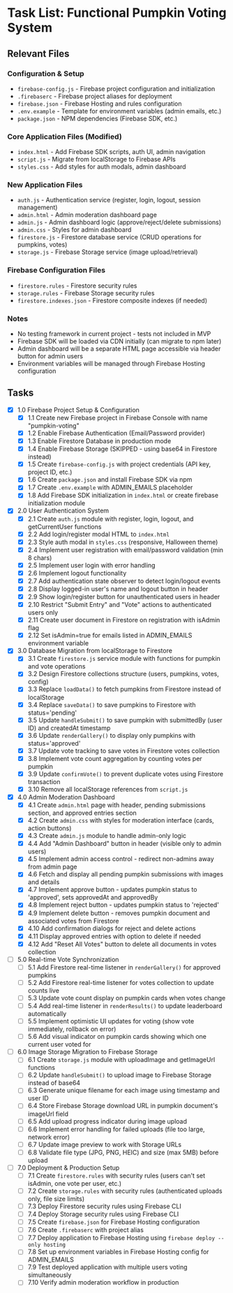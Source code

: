 # Task List: Functional Pumpkin Voting System

## Relevant Files

### Configuration & Setup
- `firebase-config.js` - Firebase project configuration and initialization
- `.firebaserc` - Firebase project aliases for deployment
- `firebase.json` - Firebase Hosting and rules configuration
- `.env.example` - Template for environment variables (admin emails, etc.)
- `package.json` - NPM dependencies (Firebase SDK, etc.)

### Core Application Files (Modified)
- `index.html` - Add Firebase SDK scripts, auth UI, admin navigation
- `script.js` - Migrate from localStorage to Firebase APIs
- `styles.css` - Add styles for auth modals, admin dashboard

### New Application Files
- `auth.js` - Authentication service (register, login, logout, session management)
- `admin.html` - Admin moderation dashboard page
- `admin.js` - Admin dashboard logic (approve/reject/delete submissions)
- `admin.css` - Styles for admin dashboard
- `firestore.js` - Firestore database service (CRUD operations for pumpkins, votes)
- `storage.js` - Firebase Storage service (image upload/retrieval)

### Firebase Configuration Files
- `firestore.rules` - Firestore security rules
- `storage.rules` - Firebase Storage security rules
- `firestore.indexes.json` - Firestore composite indexes (if needed)

### Notes

- No testing framework in current project - tests not included in MVP
- Firebase SDK will be loaded via CDN initially (can migrate to npm later)
- Admin dashboard will be a separate HTML page accessible via header button for admin users
- Environment variables will be managed through Firebase Hosting configuration

## Tasks

- [x] 1.0 Firebase Project Setup & Configuration
  - [x] 1.1 Create new Firebase project in Firebase Console with name "pumpkin-voting"
  - [x] 1.2 Enable Firebase Authentication (Email/Password provider)
  - [x] 1.3 Enable Firestore Database in production mode
  - [x] 1.4 Enable Firebase Storage (SKIPPED - using base64 in Firestore instead)
  - [x] 1.5 Create `firebase-config.js` with project credentials (API key, project ID, etc.)
  - [x] 1.6 Create `package.json` and install Firebase SDK via npm
  - [x] 1.7 Create `.env.example` with ADMIN_EMAILS placeholder
  - [x] 1.8 Add Firebase SDK initialization in `index.html` or create firebase initialization module

- [x] 2.0 User Authentication System
  - [x] 2.1 Create `auth.js` module with register, login, logout, and getCurrentUser functions
  - [x] 2.2 Add login/register modal HTML to `index.html`
  - [x] 2.3 Style auth modal in `styles.css` (responsive, Halloween theme)
  - [x] 2.4 Implement user registration with email/password validation (min 8 chars)
  - [x] 2.5 Implement user login with error handling
  - [x] 2.6 Implement logout functionality
  - [x] 2.7 Add authentication state observer to detect login/logout events
  - [x] 2.8 Display logged-in user's name and logout button in header
  - [x] 2.9 Show login/register button for unauthenticated users in header
  - [x] 2.10 Restrict "Submit Entry" and "Vote" actions to authenticated users only
  - [x] 2.11 Create user document in Firestore on registration with isAdmin flag
  - [x] 2.12 Set isAdmin=true for emails listed in ADMIN_EMAILS environment variable

- [x] 3.0 Database Migration from localStorage to Firestore
  - [x] 3.1 Create `firestore.js` service module with functions for pumpkin and vote operations
  - [x] 3.2 Design Firestore collections structure (users, pumpkins, votes, config)
  - [x] 3.3 Replace `loadData()` to fetch pumpkins from Firestore instead of localStorage
  - [x] 3.4 Replace `saveData()` to save pumpkins to Firestore with status='pending'
  - [x] 3.5 Update `handleSubmit()` to save pumpkin with submittedBy (user ID) and createdAt timestamp
  - [x] 3.6 Update `renderGallery()` to display only pumpkins with status='approved'
  - [x] 3.7 Update vote tracking to save votes in Firestore votes collection
  - [x] 3.8 Implement vote count aggregation by counting votes per pumpkin
  - [x] 3.9 Update `confirmVote()` to prevent duplicate votes using Firestore transaction
  - [x] 3.10 Remove all localStorage references from `script.js`

- [x] 4.0 Admin Moderation Dashboard
  - [x] 4.1 Create `admin.html` page with header, pending submissions section, and approved entries section
  - [x] 4.2 Create `admin.css` with styles for moderation interface (cards, action buttons)
  - [x] 4.3 Create `admin.js` module to handle admin-only logic
  - [x] 4.4 Add "Admin Dashboard" button in header (visible only to admin users)
  - [x] 4.5 Implement admin access control - redirect non-admins away from admin page
  - [x] 4.6 Fetch and display all pending pumpkin submissions with images and details
  - [x] 4.7 Implement approve button - updates pumpkin status to 'approved', sets approvedAt and approvedBy
  - [x] 4.8 Implement reject button - updates pumpkin status to 'rejected'
  - [x] 4.9 Implement delete button - removes pumpkin document and associated votes from Firestore
  - [x] 4.10 Add confirmation dialogs for reject and delete actions
  - [x] 4.11 Display approved entries with option to delete if needed
  - [x] 4.12 Add "Reset All Votes" button to delete all documents in votes collection

- [ ] 5.0 Real-time Vote Synchronization
  - [ ] 5.1 Add Firestore real-time listener in `renderGallery()` for approved pumpkins
  - [ ] 5.2 Add Firestore real-time listener for votes collection to update counts live
  - [ ] 5.3 Update vote count display on pumpkin cards when votes change
  - [ ] 5.4 Add real-time listener in `renderResults()` to update leaderboard automatically
  - [ ] 5.5 Implement optimistic UI updates for voting (show vote immediately, rollback on error)
  - [ ] 5.6 Add visual indicator on pumpkin cards showing which one current user voted for

- [ ] 6.0 Image Storage Migration to Firebase Storage
  - [ ] 6.1 Create `storage.js` module with uploadImage and getImageUrl functions
  - [ ] 6.2 Update `handleSubmit()` to upload image to Firebase Storage instead of base64
  - [ ] 6.3 Generate unique filename for each image using timestamp and user ID
  - [ ] 6.4 Store Firebase Storage download URL in pumpkin document's imageUrl field
  - [ ] 6.5 Add upload progress indicator during image upload
  - [ ] 6.6 Implement error handling for failed uploads (file too large, network error)
  - [ ] 6.7 Update image preview to work with Storage URLs
  - [ ] 6.8 Validate file type (JPG, PNG, HEIC) and size (max 5MB) before upload

- [ ] 7.0 Deployment & Production Setup
  - [ ] 7.1 Create `firestore.rules` with security rules (users can't set isAdmin, one vote per user, etc.)
  - [ ] 7.2 Create `storage.rules` with security rules (authenticated uploads only, file size limits)
  - [ ] 7.3 Deploy Firestore security rules using Firebase CLI
  - [ ] 7.4 Deploy Storage security rules using Firebase CLI
  - [ ] 7.5 Create `firebase.json` for Firebase Hosting configuration
  - [ ] 7.6 Create `.firebaserc` with project alias
  - [ ] 7.7 Deploy application to Firebase Hosting using `firebase deploy --only hosting`
  - [ ] 7.8 Set up environment variables in Firebase Hosting config for ADMIN_EMAILS
  - [ ] 7.9 Test deployed application with multiple users voting simultaneously
  - [ ] 7.10 Verify admin moderation workflow in production
